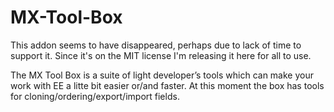 MX-Tool-Box
===========

This addon seems to have disappeared, perhaps due to lack of time to support it. Since it's on the MIT license I'm releasing it here for all to use.


The MX Tool Box is a suite of light developer’s tools which can make your work with EE a litte bit easier or/and faster. At this moment the box has tools for cloning/ordering/export/import fields.
